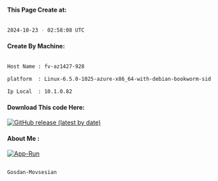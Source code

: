 
   
#### This Page Create at:

```bash

2024-10-23 - 02:58:08 UTC

```

#### Create By Machine:

```bash

Host Name : fv-az1427-928

platform  : Linux-6.5.0-1025-azure-x86_64-with-debian-bookworm-sid

Ip Local  : 10.1.0.82

```
#### Download This code Here:

[![GitHub release (latest by date)](https://img.shields.io/github/v/release/Gosdan-Movsesian/Gosdan?style=for-the-badge&label=Download)](https://github.com/Gosdan-Movsesian/Gosdan/releases) 

</p> 

#### About Me :

[![App-Run](https://github.com/Gosdan-Movsesian/Gosdan/actions/workflows/App-Run.yml/badge.svg)](https://github.com/Gosdan-Movsesian/Gosdan/actions/workflows/App-Run.yml)

```bash

Gosdan-Movsesian

```

